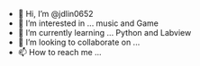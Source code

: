 - 👋 Hi, I’m @jdlin0652
- 👀 I’m interested in ... music and Game
- 🌱 I’m currently learning ... Python and Labview
- 💞️ I’m looking to collaborate on ...
- 📫 How to reach me ...

<!---
jdlin0652/jdlin0652 is a ✨ special ✨ repository because its `README.md` (this file) appears on your GitHub profile.
You can click the Preview link to take a look at your changes.
--->
